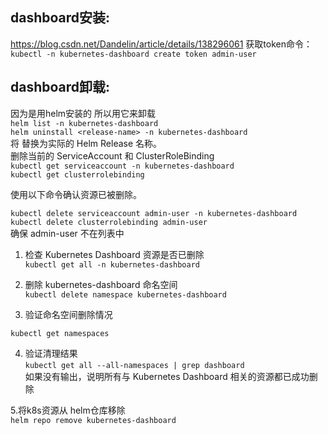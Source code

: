 ## dashboard安装:
https://blog.csdn.net/Dandelin/article/details/138296061
获取token命令：  
`kubectl -n kubernetes-dashboard create token admin-user`
## dashboard卸载:  
因为是用helm安装的 所以用它来卸载    
`helm list -n kubernetes-dashboard`  
`helm uninstall <release-name> -n kubernetes-dashboard`  
将 <release-name> 替换为实际的 Helm Release 名称。  
删除当前的 ServiceAccount 和 ClusterRoleBinding  
`kubectl get serviceaccount -n kubernetes-dashboard`  
`kubectl get clusterrolebinding`  
 
使用以下命令确认资源已被删除。  

`kubectl delete serviceaccount admin-user -n kubernetes-dashboard`  
`kubectl delete clusterrolebinding admin-user`  
确保 admin-user 不在列表中  


1.  检查 Kubernetes Dashboard 资源是否已删除  
`kubectl get all -n kubernetes-dashboard`  
2. 删除 kubernetes-dashboard 命名空间  
`kubectl delete namespace kubernetes-dashboard`  

3. 验证命名空间删除情况  

`kubectl get namespaces`  

4. 验证清理结果  
`kubectl get all --all-namespaces | grep dashboard`  
如果没有输出，说明所有与 Kubernetes Dashboard 相关的资源都已成功删除  

5.将k8s资源从 helm仓库移除  
`helm repo remove kubernetes-dashboard`  



